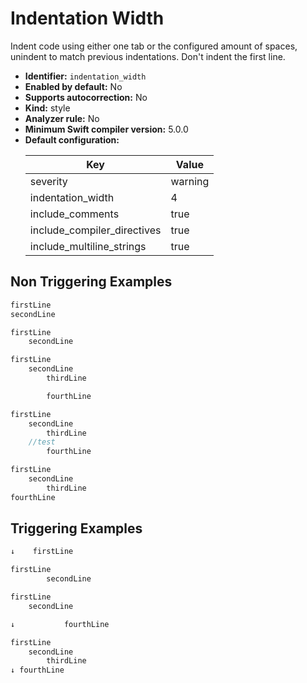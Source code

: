 # Indentation Width

Indent code using either one tab or the configured amount of spaces, unindent to match previous indentations. Don't indent the first line.

* **Identifier:** `indentation_width`
* **Enabled by default:** No
* **Supports autocorrection:** No
* **Kind:** style
* **Analyzer rule:** No
* **Minimum Swift compiler version:** 5.0.0
* **Default configuration:**
  <table>
  <thead>
  <tr><th>Key</th><th>Value</th></tr>
  </thead>
  <tbody>
  <tr>
  <td>
  severity
  </td>
  <td>
  warning
  </td>
  </tr>
  <tr>
  <td>
  indentation_width
  </td>
  <td>
  4
  </td>
  </tr>
  <tr>
  <td>
  include_comments
  </td>
  <td>
  true
  </td>
  </tr>
  <tr>
  <td>
  include_compiler_directives
  </td>
  <td>
  true
  </td>
  </tr>
  <tr>
  <td>
  include_multiline_strings
  </td>
  <td>
  true
  </td>
  </tr>
  </tbody>
  </table>

## Non Triggering Examples

```swift
firstLine
secondLine
```

```swift
firstLine
    secondLine
```

```swift
firstLine
	secondLine
		thirdLine

		fourthLine
```

```swift
firstLine
	secondLine
		thirdLine
	//test
		fourthLine
```

```swift
firstLine
    secondLine
        thirdLine
fourthLine
```

## Triggering Examples

```swift
↓    firstLine
```

```swift
firstLine
        secondLine
```

```swift
firstLine
	secondLine

↓			fourthLine
```

```swift
firstLine
    secondLine
        thirdLine
↓ fourthLine
```